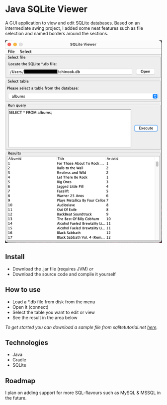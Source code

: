 # Java SQLite Viewer
A GUI application to view and edit SQLite databases. Based on an intermediate swing project,
I added some neat features such as file selection and named borders around the sections.

![Screenshot of the text editor](./app/res/screenshot-viewer.png)

## Install
- Download the .jar file (requires JVM) _or_ 
- Download the source code and compile it yourself

## How to use
- Load a *.db file from disk from the menu
- Open it (connect)
- Select the table you want to edit or view
- See the result in the area below

_To get started you can download a sample file from sqlitetutorial.net [here](https://www.sqlitetutorial.net/sqlite-sample-database/)._

## Technologies
- Java
- Gradle
- SQLite

## Roadmap
I plan on adding support for more SQL-flavours such as MySQL & MSSQL in the future.
